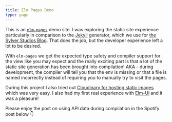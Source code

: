 ```yaml
---
title: Elm Pages Demo
type: page
---
```


This is an [`elm-pages`](https://github.com/dillonkearns/elm-pages) demo site. I was exploring the static site experience particularly in comparison to the [Jekyll](https://jekyllrb.com/docs/github-pages/) generator, which we use for [the Sylver Studios Blog](https://sylverstudios.dev/). That does the job, but the developer experience left a lot to be desired.

With `elm-pages` we get the expected type safety and compiler support for the view like you may expect and the really exciting part is that a lot of the static site generation has been brought into compilation! AKA - during development, the compiler will tell you that the env is missing or that a file is named incorrectly instead of requiring you to manually try to visit the pages.

During this project I also tried out [Cloudinary for hosting static images](https://cloudinary.com/) which was very easy. I also had my first real experience with [Elm-Ui](https://github.com/mdgriffith/elm-ui) and it was a pleasure!


Please enjoy the post on using API data during compilation in the Spotify post below 👇
